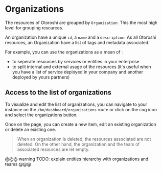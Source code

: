 # Organizations

The resources of Otoroshi are grouped by `Organization`. This the most high level for grouping resources.

An organization have a unique `id`, a `name` and a `description`. As all Otoroshi resources, an Organization have a list of tags and metadata associated.

For example, you can use the organizations as a mean of :

* to seperate resources by services or entities in your enterprise
* to split internal and external usage of the resources (it's useful when you have a list of service deployed in your company and another deployed by yours partners)

## Access to the list of organizations

To visualize and edit the list of organizations, you can navigate to your instance on the `/bo/dashboard/organizations` route or click on the cog icon and select the organizations button.

Once on the page, you can create a new item, edit an existing organization or delete an existing one.

> When an organization is deleted, the resources associated are not deleted. On the other hand, the organization and the team of associated resources are let empty.

@@@ warning
TODO: explain entities hierarchy with organizations and teams
@@@